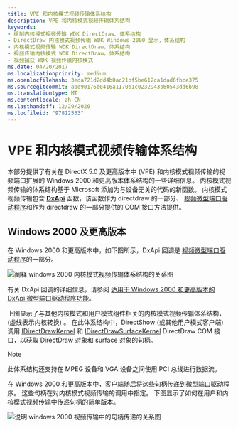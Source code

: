 ```yaml
---
title: VPE 和内核模式视频传输体系结构
description: VPE 和内核模式视频传输体系结构
keywords:
- 绘制内核模式视频传输 WDK DirectDraw、体系结构
- DirectDraw 内核模式视频传输 WDK Windows 2000 显示，体系结构
- 内核模式视频传输 WDK DirectDraw，体系结构
- 视频传输内核模式 WDK DirectDraw，体系结构
- 视频捕获 WDK 视频传输内核模式
ms.date: 04/20/2017
ms.localizationpriority: medium
ms.openlocfilehash: 3eda721d2dd4b0ac21bf5be612ca1dad6fbce375
ms.sourcegitcommit: abd90176b0416a1170b1c0232943b60543dd6b98
ms.translationtype: MT
ms.contentlocale: zh-CN
ms.lasthandoff: 12/29/2020
ms.locfileid: "97812533"
---
```

# <a name="vpe-and-kernel-mode-video-transport-architecture"></a>VPE 和内核模式视频传输体系结构

本部分提供了有关在 DirectX 5.0 及更高版本中 (VPE) 和内核模式视频传输的视频端口扩展的 Windows 2000 和更高版本体系结构的一些详细信息。 内核模式视频传输的体系结构基于 Microsoft 添加为与设备无关的代码的新函数。 内核模式视频传输包含 [**DxApi**](/windows-hardware/drivers/ddi/dxapi/nf-dxapi-dxapi) 函数，该函数作为 directdraw 的一部分、 [视频微型端口驱动程序](video-miniport-drivers-in-the-windows-2000-display-driver-model.md)和作为 directdraw 的一部分提供的 COM 接口方法提供。

## <a name="windows-2000-and-later"></a>Windows 2000 及更高版本

在 Windows 2000 和更高版本中，如下图所示，DxApi 回调是 [视频微型端口驱动程序](video-miniport-drivers-in-the-windows-2000-display-driver-model.md)的一部分。

![阐释 windows 2000 内核模式视频传输体系结构的关系图](images/ddfg011.png)

有关 DxApi 回调的详细信息，请参阅 [适用于 Windows 2000 和更高版本的 DxApi 微型端口驱动程序功能](dxapi-miniport-driver-functions-for-windows-2000-and-later.md)。

上图显示了与其他内核模式和用户模式组件相关的内核模式视频传输体系结构， (虚线表示内核转换) 。 在此体系结构中，DirectShow (或其他用户模式客户端) 调用 [IDirectDrawKernel](/windows/win32/api/ddkernel/nn-ddkernel-idirectdrawkernel) 和 [IDirectDrawSurfaceKernel](/windows/win32/api/ddkernel/nn-ddkernel-idirectdrawsurfacekernel) DirectDraw COM 接口，以获取 DirectDraw 对象和 surface 对象的句柄。

> [!NOTE]
> 此体系结构还支持在 MPEG 设备和 VGA 设备之间使用 PCI 总线进行数据流。

在 Windows 2000 和更高版本中，客户端随后将这些句柄传递到微型端口驱动程序。 这些句柄在对内核模式视频传输的调用中指定。 下图显示了如何在用户和内核模式视频传输中传递句柄的简单版本。

![说明 windows 2000 视频传输中的句柄传递的关系图](images/ddfg012.png)
